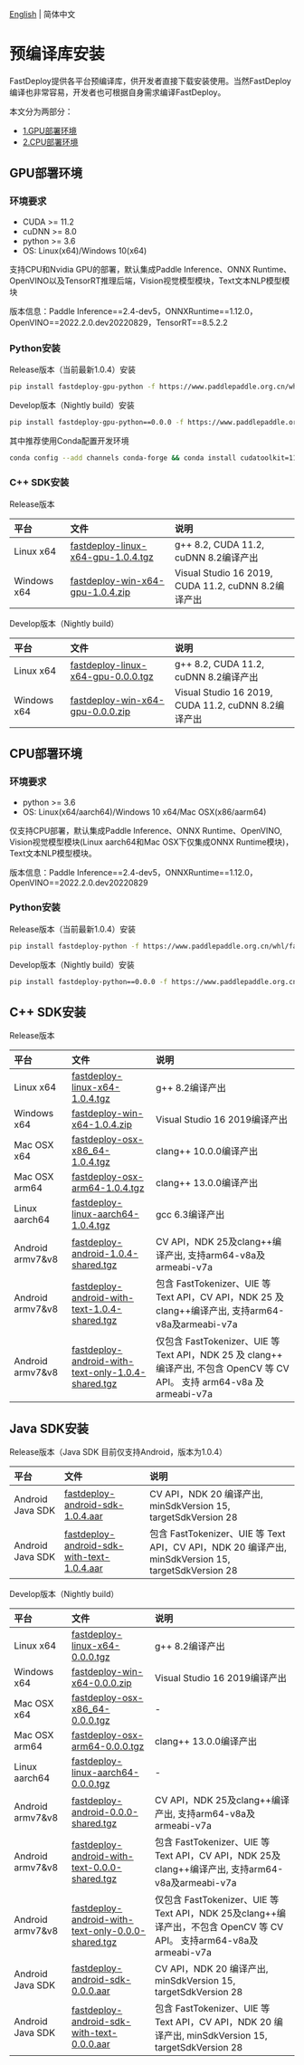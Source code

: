 [English](../../en/build_and_install/download_prebuilt_libraries.md) | 简体中文

# 预编译库安装

FastDeploy提供各平台预编译库，供开发者直接下载安装使用。当然FastDeploy编译也非常容易，开发者也可根据自身需求编译FastDeploy。

本文分为两部分：
- [1.GPU部署环境](#1)
- [2.CPU部署环境](#2)

<p id="1"></p>

## GPU部署环境

### 环境要求
- CUDA >= 11.2
- cuDNN >= 8.0
- python >= 3.6
- OS: Linux(x64)/Windows 10(x64)

支持CPU和Nvidia GPU的部署，默认集成Paddle Inference、ONNX Runtime、OpenVINO以及TensorRT推理后端，Vision视觉模型模块，Text文本NLP模型模块

版本信息：Paddle Inference==2.4-dev5，ONNXRuntime==1.12.0，OpenVINO==2022.2.0.dev20220829，TensorRT==8.5.2.2

### Python安装

Release版本（当前最新1.0.4）安装
```bash
pip install fastdeploy-gpu-python -f https://www.paddlepaddle.org.cn/whl/fastdeploy.html
```

Develop版本（Nightly build）安装
```bash
pip install fastdeploy-gpu-python==0.0.0 -f https://www.paddlepaddle.org.cn/whl/fastdeploy_nightly_build.html
```

其中推荐使用Conda配置开发环境
```bash
conda config --add channels conda-forge && conda install cudatoolkit=11.2 cudnn=8.2
```

### C++ SDK安装

Release版本

| 平台 | 文件 | 说明 |
| :--- | :--- | :---- |
| Linux x64 | [fastdeploy-linux-x64-gpu-1.0.4.tgz](https://bj.bcebos.com/fastdeploy/release/cpp/fastdeploy-linux-x64-gpu-1.0.4.tgz) | g++ 8.2, CUDA 11.2, cuDNN 8.2编译产出 |
| Windows x64 | [fastdeploy-win-x64-gpu-1.0.4.zip](https://bj.bcebos.com/fastdeploy/release/cpp/fastdeploy-win-x64-gpu-1.0.4.zip) | Visual Studio 16 2019, CUDA 11.2, cuDNN 8.2编译产出 |

Develop版本（Nightly build）

| 平台 | 文件 | 说明 |
| :--- | :--- | :---- |
| Linux x64 | [fastdeploy-linux-x64-gpu-0.0.0.tgz](https://fastdeploy.bj.bcebos.com/dev/cpp/fastdeploy-linux-x64-gpu-0.0.0.tgz) | g++ 8.2, CUDA 11.2, cuDNN 8.2编译产出 |
| Windows x64 | [fastdeploy-win-x64-gpu-0.0.0.zip](https://fastdeploy.bj.bcebos.com/dev/cpp/fastdeploy-win-x64-gpu-0.0.0.zip) | Visual Studio 16 2019, CUDA 11.2, cuDNN 8.2编译产出 |

<p id="2"></p>

## CPU部署环境

### 环境要求
- python >= 3.6
- OS: Linux(x64/aarch64)/Windows 10 x64/Mac OSX(x86/aarm64)

仅支持CPU部署，默认集成Paddle Inference、ONNX Runtime、OpenVINO, Vision视觉模型模块(Linux aarch64和Mac OSX下仅集成ONNX Runtime模块)， Text文本NLP模型模块。

版本信息：Paddle Inference==2.4-dev5，ONNXRuntime==1.12.0，OpenVINO==2022.2.0.dev20220829

### Python安装

Release版本（当前最新1.0.4）安装
```bash
pip install fastdeploy-python -f https://www.paddlepaddle.org.cn/whl/fastdeploy.html
```

Develop版本（Nightly build）安装
```bash
pip install fastdeploy-python==0.0.0 -f https://www.paddlepaddle.org.cn/whl/fastdeploy_nightly_build.html
```

## C++ SDK安装

Release版本

| 平台 | 文件 | 说明 |
| :--- | :--- | :---- |
| Linux x64 | [fastdeploy-linux-x64-1.0.4.tgz](https://bj.bcebos.com/fastdeploy/release/cpp/fastdeploy-linux-x64-1.0.4.tgz) | g++ 8.2编译产出 |
| Windows x64 | [fastdeploy-win-x64-1.0.4.zip](https://bj.bcebos.com/fastdeploy/release/cpp/fastdeploy-win-x64-1.0.4.zip) | Visual Studio 16 2019编译产出 |
| Mac OSX x64 | [fastdeploy-osx-x86_64-1.0.4.tgz](https://bj.bcebos.com/fastdeploy/release/cpp/fastdeploy-osx-x86_64-1.0.4.tgz) | clang++ 10.0.0编译产出|
| Mac OSX arm64 | [fastdeploy-osx-arm64-1.0.4.tgz](https://bj.bcebos.com/fastdeploy/release/cpp/fastdeploy-osx-arm64-1.0.4.tgz) | clang++ 13.0.0编译产出 |
| Linux aarch64 | [fastdeploy-linux-aarch64-1.0.4.tgz](https://bj.bcebos.com/fastdeploy/release/cpp/fastdeploy-linux-aarch64-1.0.4.tgz) | gcc 6.3编译产出 |  
| Android armv7&v8 | [fastdeploy-android-1.0.4-shared.tgz](https://bj.bcebos.com/fastdeploy/release/android/fastdeploy-android-1.0.4-shared.tgz) | CV API，NDK 25及clang++编译产出, 支持arm64-v8a及armeabi-v7a |
| Android armv7&v8 | [fastdeploy-android-with-text-1.0.4-shared.tgz](https://bj.bcebos.com/fastdeploy/release/android/fastdeploy-android-with-text-1.0.4-shared.tgz) | 包含 FastTokenizer、UIE 等 Text API，CV API，NDK 25 及 clang++编译产出, 支持arm64-v8a及armeabi-v7a |
| Android armv7&v8 | [fastdeploy-android-with-text-only-1.0.4-shared.tgz](https://bj.bcebos.com/fastdeploy/release/android/fastdeploy-android-with-text-only-1.0.4-shared.tgz) | 仅包含 FastTokenizer、UIE 等 Text API，NDK 25 及 clang++ 编译产出, 不包含 OpenCV 等 CV API。 支持 arm64-v8a 及 armeabi-v7a |

## Java SDK安装

Release版本（Java SDK 目前仅支持Android，版本为1.0.4）  

| 平台 | 文件 | 说明 |
| :--- | :--- | :---- |
| Android Java SDK | [fastdeploy-android-sdk-1.0.4.aar](https://bj.bcebos.com/fastdeploy/release/android/fastdeploy-android-sdk-1.0.4.aar) | CV API，NDK 20 编译产出, minSdkVersion 15, targetSdkVersion 28 |
| Android Java SDK | [fastdeploy-android-sdk-with-text-1.0.4.aar](https://bj.bcebos.com/fastdeploy/release/android/fastdeploy-android-sdk-with-text-1.0.4.aar) | 包含 FastTokenizer、UIE 等 Text API，CV API，NDK 20 编译产出, minSdkVersion 15, targetSdkVersion 28 |


Develop版本（Nightly build）

| 平台 | 文件 | 说明 |
| :--- | :--- | :---- |
| Linux x64 | [fastdeploy-linux-x64-0.0.0.tgz](https://fastdeploy.bj.bcebos.com/dev/cpp/fastdeploy-linux-x64-0.0.0.tgz) | g++ 8.2编译产出 |
| Windows x64 | [fastdeploy-win-x64-0.0.0.zip](https://fastdeploy.bj.bcebos.com/dev/cpp/fastdeploy-win-x64-0.0.0.zip) | Visual Studio 16 2019编译产出 |
| Mac OSX x64 | [fastdeploy-osx-x86_64-0.0.0.tgz](https://bj.bcebos.com/fastdeploy/dev/cpp/fastdeploy-osx-x86_64-0.0.0.tgz) | - |
| Mac OSX arm64 | [fastdeploy-osx-arm64-0.0.0.tgz](https://fastdeploy.bj.bcebos.com/dev/cpp/fastdeploy-osx-arm64-0.0.0.tgz) | clang++ 13.0.0编译产出 |
| Linux aarch64 | [fastdeploy-linux-aarch64-0.0.0.tgz](https://fastdeploy.bj.bcebos.com/dev/cpp/fastdeploy-linux-aarch64-0.0.0.tgz) | - |  
| Android armv7&v8 | [fastdeploy-android-0.0.0-shared.tgz](https://bj.bcebos.com/fastdeploy/dev/android/fastdeploy-android-0.0.0-shared.tgz) | CV API，NDK 25及clang++编译产出, 支持arm64-v8a及armeabi-v7a |
| Android armv7&v8 | [fastdeploy-android-with-text-0.0.0-shared.tgz](https://bj.bcebos.com/fastdeploy/dev/android/fastdeploy-android-with-text-0.0.0-shared.tgz) | 包含 FastTokenizer、UIE 等 Text API，CV API，NDK 25及clang++编译产出, 支持arm64-v8a及armeabi-v7a |
| Android armv7&v8 | [fastdeploy-android-with-text-only-0.0.0-shared.tgz](https://bj.bcebos.com/fastdeploy/dev/android/fastdeploy-android-with-text-only-0.0.0-shared.tgz) | 仅包含 FastTokenizer、UIE 等 Text API，NDK 25及clang++编译产出，不包含 OpenCV 等 CV API。 支持arm64-v8a及armeabi-v7a |
| Android Java SDK | [fastdeploy-android-sdk-0.0.0.aar](https://bj.bcebos.com/fastdeploy/dev/android/fastdeploy-android-sdk-0.0.0.aar) | CV API，NDK 20 编译产出, minSdkVersion 15, targetSdkVersion 28 |
| Android Java SDK | [fastdeploy-android-sdk-with-text-0.0.0.aar](https://bj.bcebos.com/fastdeploy/dev/android/fastdeploy-android-sdk-with-text-0.0.0.aar) | 包含 FastTokenizer、UIE 等 Text API，CV API，NDK 20 编译产出, minSdkVersion 15, targetSdkVersion 28 |
